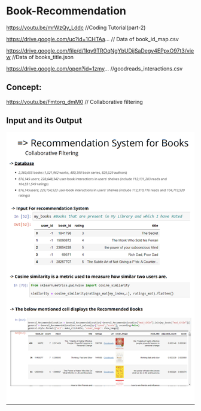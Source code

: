# Book-Recommendation

https://youtu.be/mrWzQy_Lddc //Coding Tutorial(part-2)

https://drive.google.com/uc?id=1CHTAa... // Data	of book_id_map.csv

https://drive.google.com/file/d/1Iqv9TROqNgYbUDijSaDegv4EPpxO97t3/view //Data of books_title.json

https://drive.google.com/open?id=1zmy... //goodreads_interactions.csv

## Concept:
https://youtu.be/Fmtorg_dmM0 // Collaborative filtering

## Input and its Output

![image](https://github.com/devarsh1606/Book-Recommendation/blob/main/SSBookRecomendation.png)

